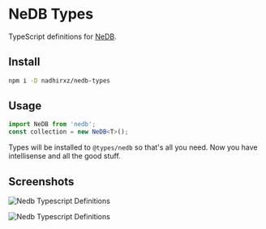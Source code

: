 # NeDB Types
TypeScript definitions for [NeDB](https://github.com/louischatriot/nedb).


## Install
```sh
npm i -D nadhirxz/nedb-types
```

## Usage
```typescript
import NeDB from 'nedb';
const collection = new NeDB<T>();
```
Types will be installed to `@types/nedb` so that's all you need. Now you have intellisense and all the good stuff.

## Screenshots

![Nedb Typescript Definitions](screenshots/example.png)

![Nedb Typescript Definitions](screenshots/example-error.png)
